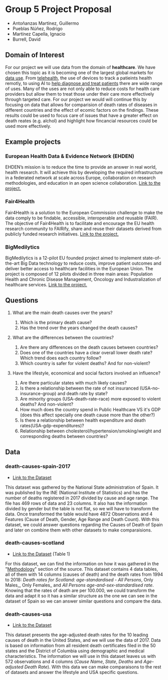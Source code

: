 # Group 5 Project Proposal 
* Antoñanzas Martínez, Guillermo
* Pueblas Núñez, Rodrigo
* Martínez Capella, Ignacio
* Burrell, David


## Domain of Interest

For our project we will use data from the domain of __healthcare__. We have chosen this topic as it is becoming one of the largest global markets for [data use](https://healthitanalytics.com/news/big-data-analytics-to-bring-billions-in-healthcare-market-growth). From [telehealth](https://www.forbes.com/sites/mikemontgomery/2016/10/26/the-future-of-health-care-is-in-data-analytics/#7d567b103ee2), the use of devices to track a patieints health remotly, to using AI to [help diagnose and treat patients](https://www.forbes.com/sites/forbestechcouncil/2019/10/31/does-ai-know-more-than-your-doctor/#773bdefb6357) there are wide range of uses. Many of the uses are not only able to reduce costs for health care providers but allow them to treat those under their care more effectively through targeted care. For our project we would will continue this by focusing on data that allows for comparision of death rates of diseases in different countries and the effect of ecomic factors on the findings. These results could be used to focus care of issues that have a greater effect on death reates (e.g. alchol) and highlight how fincancial resources could be used more effectively.


## Example projects
### European Health Data & Evidence Network (EHDEN)
EHDEN’s mission is to reduce the time to provide an answer in real world, health research. It will achieve this by developing the required infrastructure in a federated network at scale across Europe, collaboration on research methodologies, and education in an open science collaboration. [Link to the project.](https://www.ehden.eu/)
### Fair4Health
Fair4Health is a solution to the European Commission challenge to make the data comply to be findable, accessible, interoperable and reusable (FAIR). The objective of Fair4Health is to facilitate and encourage the EU health research community to FAIRify, share and reuse their datasets derived from publicly funded research initiatives.
[Link to the project.](https://www.fair4health.eu/en/project#)
### BigMedilytics
BigMedilytics is a 12-pilot EU founded project aimed to implement state-of-the-art Big Data technology to reduce costs, improve patient outcomes and deliver better access to healthcare facilities in the European Union. The project is composed of 12 pilots divided in three main areas: Population Health and Chronic Disease Management, Oncology and Industralization of healthcare services.
[Link to the project.](https://www.bigmedilytics.eu/big-data-project/#project-background)

## Questions
1. What are the main death causes over the years?
 	1. Which is the primary death cause?
 	2. Has the trend over the years changed the death causes?

2. What are the differences between the countries?  
	1. Are there any differences on the death causes between countries?
	2. Does one of the countries have a clear overall lower death rate? Which trend does each country follow?
	3. Which country is safer for violent deaths? And for non-violent?

3. Have the lifestyle, economical and social factors involved an influence?  
	1. Are there particular states with much likely causes?
	2. Is there a relationship between the rate of not insuranced (USA-no-insurance-group) and death rate by state?
	3. Are minority groups (USA-death-rate-race) more exposed to violent deaths? And non-violent?
	4. How much does the country spend in Public Healthcare VS it's GDP (does this affect specially one death cause more than the other?)
	5. Is there a relationship between health expenditure and death rates(USA-gdp-expenditures)?
	6. Relationship between cholesterol/hypertension/smoking/weight and corresponding deaths between countries?
	
	

## Data
### death-causes-spain-2017 
* [Link to the Dataset](https://datos.gob.es/es/catalogo/ea0010587-defunciones-por-causas-lista-reducida-sexo-y-edad-nacional-estadistica-de-defunciones-segun-la-causa-de-muerte-identificador-api-t15-p417-a2017-l0-01001-px)

This dataset was gathered by the National State administration of Spain. It was published by the INE (National Institute of Statistics) and has the number of deaths registered in 2017 divided by cause and age range. The file has 469 rows of data and 23 columns. It also has the information divided by gender but the table is not flat, so we will have to transform the data. Once transformed the table would have 4872 Observations and 4 Features (Cause of Death, Gender, Age Range and Death Count). With this dataset, we could answer questions regarding the Causes of Death of Spain and later on combine them with other datasets to make comparaisions.

### death-causes-scotland
* [Link to the Dataset](https://www.nrscotland.gov.uk/statistics-and-data/statistics/statistics-by-theme/vital-events/deaths/age-standardised-death-rates-calculated-using-the-esp) (Table 1)

For this dataset, we can find the information on how it was gathered in the "[Methodology](https://www.nrscotland.gov.uk/files//statistics/age-standardised-death-rates-esp/2017/age-standardised-17-methodology.pdf)" section of the source. This dataset contains 4 data tables, all of them with 14 columns (causes of death) and the death rates from 1994 to 2018: _Death rates for Scotland: age-standardised - All Persons_, Only Males_, Only Females_ and _All Persons age-and-sex-standardised rate_. Knowing that the rates of death are per 100.000, we could transform the data and adapt it so it has a similar structure as the one we can see in the dataset of Spain so we can answer similar questions and compare the data.

### death-causes-usa
* [Link to the Dataset](https://catalog.data.gov/dataset/age-adjusted-death-rates-for-the-top-10-leading-causes-of-death-united-states-2013/resource/0e603f1d-31bf-4809-8f10-a994b305b379)

This dataset presents the age-adjusted death rates for the 10 leading causes of death in the United States, and we will use the data of 2017. Data is based on information from all resident death certificates filed in the 50 states and the District of Columbia using demographic and medical characteristics. The information we will use in this dataset leaves us with 572 observations and 4 columns (*Cause Name*, *State*, *Deaths* and *Age-adjusted Death Rate*). With this data we can make comparaisons to the rest of datasets and answer the lifestyle and USA specific questions.
